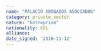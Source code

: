 ```yaml
---
name: "PALACIO ABOGADOS ASOCIADOS"
category: private_sector
nature: "Entreprise"
nationality: COL
alliance: 
date_signed: '2018-11-12'
---
```

    